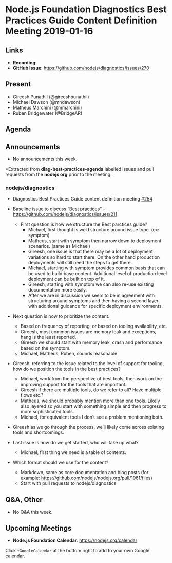 # Node.js Foundation Diagnostics Best Practices Guide Content Definition Meeting 2019-01-16

## Links

* **Recording**:
* **GitHub Issue**: https://github.com/nodejs/diagnostics/issues/270

## Present

* Gireesh Punathil (@gireeshpunathil)
* Michael Dawson (@mhdawson)
* Matheus Marchini (@mmarchini)
* Ruben Bridgewater (@BridgeAR)

## Agenda

## Announcements

* No announcements this week.

*Extracted from **diag-best-practices-agenda** labelled issues and pull requests from the **nodejs org** prior to the meeting.

### nodejs/diagnostics

* Diagnostics Best Practices Guide content definition meeting [#254](https://github.com/nodejs/diagnostics/issues/254)

* Baseline issue to discuss “Best practices” - https://github.com/nodejs/diagnostics/issues/211
  * First question is how we structure the Best parctices guide?
    * Michael, first thought is we’d structure around issue type. (ex: symptom)
    * Matheus, start with symptom then narrow down to deployment scenarios. (same as Michael)
    * Gireesh, one issue is that there may be a lot of deployment variations so hard to
      start there. On the other hand production deployments will still need the steps to get
      there.
    * Michael, starting with symptom provides common basis that can be used to build base content.
      Additional level of production level deployment can be built on top of it.
    * Gireesh, starting with symptom we can also re-use existing documentation more easily.
    * After we are in discussion we seem to be in agreement with structuring around symptoms
      and then having a second layer with additional guidance for specific deployment
      environments.

* Next question is how to prioritize the content.
  * Based on frequency of reporting, or based on tooling availability, etc.
  * Gireesh, most common issues are memory leak and exceptions, hang is the least reported.
  * Gireesh we should start with memory leak, crash and performance based on the symptom.
  * Michael, Matheus, Ruben, sounds reasonable.

* Gireesh, referring to the issue related to the level of support for tooling, how do we
  position the tools in the best practices?
  * Michael, work from the perspective of best tools, then work on the improving support
    for the tools that are important.
  * Gireesh if there are multiple tools, do we refer to all? Have multiple flows etc.?
  * Matheus, we should probably mention more than one tools. Likely also layered so
    you start with something simple and then progress to more sophisticated tools.
  * Michael, for equivalent tools I don’t see a problem mentioning both.

* Gireesh as we go through the process, we’ll likely come across existing tools and
  shortcomings.

* Last issue is how do we get started, who will take up what?
  * Michael, first thing we need is a table of contents.

* Which format should we use for the content?
  * Markdown, same as core documentation and blog posts (for example: https://github.com/nodejs/nodejs.org/pull/1961/files)
  * Start with pull requests to nodejs/diagnostics

## Q&A, Other

* No Q&A this week.

## Upcoming Meetings

* **Node.js Foundation Calendar**: https://nodejs.org/calendar

Click `+GoogleCalendar` at the bottom right to add to your own Google calendar.
